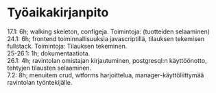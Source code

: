 # Työaikakirjanpito  
 
17.1: 6h; walking skeleton, configeja. Toimintoja: (tuotteiden selaaminen)    
24.1: 6h; frontend toiminnallisuuksia javascriptillä, tilauksen tekemisen fullstack. Toimintoja: Tilauksen tekeminen.    
25-26.1: 1h; dokumentaatiota.   
26.1: 4h; ravintolan omistajan kirjautuminen, postgresql:n käyttöönotto, tehtyjen tilausten selaaminen.  
7.2: 8h; menuitem crud, wtforms harjoittelua, manager-käyttöliittymää ravintolan työntekijälle.
